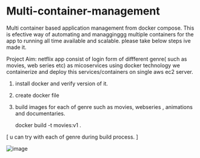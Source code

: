 # Multi-container-management
Multi container  based application management from docker compose. This is efective way of automating and managginggg multiple containers 
for the app to running all time available and scalable.  please take below steps ive made it.

Project Aim: netflix app consist of login form of diffferent genre( such as movies, web series  etc) as micoservices using docker technology we containerize and deploy this services/containers on single aws ec2 server.

1) install docker and verify version of it.
2) create docker file 
3) build images for each of genre such as movies, webseries , animations and documentaries.
   
   docker build -t movies:v1 .
   
 [ u can  try with each of genre during build process.  ]

  ![image](https://github.com/user-attachments/assets/d61680e7-2856-4062-9a7a-c3eb531df03d)


     
